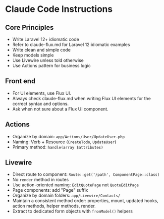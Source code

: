 # Claude Code Instructions

## Core Principles
- Write Laravel 12+ idiomatic code
- Refer to claude-flux.md for Laravel 12 idiomatic examples
- Write clean and simple code
- Keep models simple
- Use Livewire unless told otherwise
- Use Actions pattern for business logic

## Front end
- For UI elements, use Flux UI.
- Always check claude-flux.md when writing Flux UI elements for the correct syntax and options.
- Ask when not sure about a Flux UI component.

## Actions
- Organize by domain: `app/Actions/User/UpdateUser.php`
- Naming: Verb + Resource (`CreateTodo`, `UpdateUser`)
- Primary method: `handle(array $attributes)`

## Livewire
- Direct route to component: `Route::get('/path', ComponentPage::class)`
- No `render` method in routes
- Use action-oriented naming: `EditQuotePage` not `QuoteEditPage`
- Page components: add "Page" suffix
- Organize by domain folders: `app/Livewire/Contacts/`
- Maintain a consistent method order: properties, mount, updated hooks, action methods, helper methods, render.
- Extract to dedicated form objects with `fromModel()` helpers
